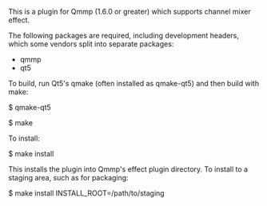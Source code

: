 This is a plugin for Qmmp (1.6.0 or greater) which supports channel mixer effect.

The following packages are required, including development headers,
which some vendors split into separate packages:

- qmmp
- qt5

To build, run Qt5's qmake (often installed as qmake-qt5) and then build
with make:

$ qmake-qt5

$ make

To install:

$ make install

This installs the plugin into Qmmp's effect plugin directory.  To install
to a staging area, such as for packaging:

$ make install INSTALL_ROOT=/path/to/staging

